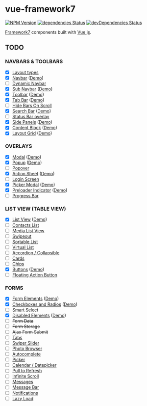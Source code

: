 # vue-framework7

[![NPM Version](https://img.shields.io/npm/v/vue-framework7.svg?style=flat-square)](https://www.npmjs.com/package/vue-framework7)
[![dependencies Status](https://img.shields.io/david/lmk123/vue-framework7.svg?style=flat-square)](https://david-dm.org/lmk123/vue-framework7)
[![devDependencies Status](https://img.shields.io/david/dev/lmk123/vue-framework7.svg?style=flat-square)](https://david-dm.org/lmk123/vue-framework7#info=devDependencies)

[Framework7](http://framework7.io/) components built with [Vue.js](http://vuejs.org/).

## TODO

### NAVBARS & TOOLBARS

 - [x] [Layout types](http://framework7.io/docs/navbar-toolbar-layouts.html)
 - [x] [Navbar](http://framework7.io/docs/navbar.html) ([Demo](http://f7.limingkai.cn/#!/navbar))
 - [ ] [Dynamic Navbar](http://framework7.io/docs/dynamic-navbar.html)
 - [X] [Sub Navbar](http://framework7.io/docs/sub-navbar.html) ([Demo](http://f7.limingkai.cn/#!/navbar))
 - [x] [Toolbar](http://framework7.io/docs/toolbar.html) ([Demo](http://f7.limingkai.cn/#!/toolbar))
 - [x] [Tab Bar](http://framework7.io/docs/tabbar.html) ([Demo](http://f7.limingkai.cn/#!/tabbar))
 - [ ] [Hide Bars On Scroll](http://framework7.io/docs/hide-bars-on-scroll.html)
 - [x] [Search Bar](http://framework7.io/docs/searchbar.html) ([Demo](http://f7.limingkai.cn/#!/searchbar))
 - [ ] [Status Bar overlay](http://framework7.io/docs/status-bar.html)
 - [x] [Side Panels](http://framework7.io/docs/side-panels.html) ([Demo](http://f7.limingkai.cn/#!/side))
 - [x] [Content Block](http://framework7.io/docs/content-block.html) ([Demo](http://f7.limingkai.cn/#!/content-block))
 - [x] [Layout Grid](http://framework7.io/docs/grid.html) ([Demo](http://f7.limingkai.cn/#!/grid))

### OVERLAYS

 - [x] [Modal](http://framework7.io/docs/modal.html) ([Demo](http://f7.limingkai.cn/#!/modal))
 - [x] [Popup](http://framework7.io/docs/popup.html) ([Demo](http://f7.limingkai.cn/#!/popup))
 - [ ] [Popover](http://framework7.io/docs/popover.html)
 - [x] [Action Sheet](http://framework7.io/docs/action-sheet.html) ([Demo](http://f7.limingkai.cn/#!/actions))
 - [ ] [Login Screen](http://framework7.io/docs/login-screen.html)
 - [x] [Picker Modal](http://framework7.io/docs/picker-modal.html) ([Demo](http://f7.limingkai.cn/#!/picker-modal))
 - [x] [Preloader Indicator](http://framework7.io/docs/preloader.html) ([Demo](http://f7.limingkai.cn/#!/preloader))
 - [ ] [Progress Bar](http://framework7.io/docs/progressbar.html)

### LIST VIEW (TABLE VIEW)

 - [x] [List View](http://framework7.io/docs/list-view.html) ([Demo](http://f7.limingkai.cn/#!/list))
 - [ ] [Contacts List](http://framework7.io/docs/contacts-list.html)
 - [ ] [Media List View](http://framework7.io/docs/media-list-view.html)
 - [ ] [Swipeout](http://framework7.io/docs/swipeout.html)
 - [ ] [Sortable List](http://framework7.io/docs/sortable-list.html)
 - [ ] [Virtual List](http://framework7.io/docs/virtual-list.html)
 - [ ] [Accordion / Collapsible](http://framework7.io/docs/accordion.html)
 - [ ] [Cards](http://framework7.io/docs/cards.html)
 - [ ] [Chips](http://framework7.io/docs/chips.html)
 - [x] [Buttons](http://framework7.io/docs/buttons.html) ([Demo](http://f7.limingkai.cn/#!/buttons))
 - [ ] [Floating Action Button](http://framework7.io/docs/floating-action-button.html)

### FORMS

 - [x] [Form Elements](http://framework7.io/docs/form-elements.html) ([Demo](http://f7.limingkai.cn/#!/form))
 - [x] [Checkboxes and Radios](http://framework7.io/docs/checkboxes-radios.html) ([Demo](http://f7.limingkai.cn/#!/form))
 - [ ] [Smart Select](http://framework7.io/docs/smart-select.html)
 - [x] [Disabled Elements](http://framework7.io/docs/disabled-elements.html) ([Demo](http://f7.limingkai.cn/#!/form))
 - [ ] ~~Form Data~~
 - [ ] ~~Form Storage~~
 - [ ] ~~Ajax Form Submit~~
 - [ ] [Tabs](http://framework7.io/docs/tabs.html)
 - [ ] [Swiper Slider](http://framework7.io/docs/swiper.html)
 - [ ] [Photo Browser](http://framework7.io/docs/photo-browser.html)
 - [ ] [Autocomplete](http://framework7.io/docs/autocomplete.html)
 - [ ] [Picker](http://framework7.io/docs/picker.html)
 - [ ] [Calendar / Datepicker](http://framework7.io/docs/calendar.html)
 - [ ] [Pull to Refresh](http://framework7.io/docs/pull-to-refresh.html)
 - [ ] [Infinite Scroll](http://framework7.io/docs/infinite-scroll.html)
 - [ ] [Messages](http://framework7.io/docs/messages.html)
 - [ ] [Message Bar](http://framework7.io/docs/messagebar.html)
 - [ ] [Notifications](http://framework7.io/docs/notifications.html)
 - [ ] [Lazy Load](http://framework7.io/docs/lazy-load.html)

